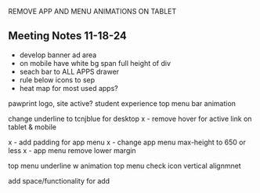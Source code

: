 REMOVE APP AND MENU ANIMATIONS ON TABLET

## Meeting Notes 11-18-24

- develop banner ad area
- on mobile have white bg span full height of div
- seach bar to ALL APPS drawer
- rule below icons to sep
- heat map for most used apps?

pawprint logo, site active? student experience
top menu bar animation

change underline to tcnjblue for desktop
x - remove hover for active link on tablet & mobile

x - add padding for app menu
x - change app menu max-height to 650 or less
x - app menu remove lower margin

top menu underline w animation
top menu check icon vertical alignmnet

add space/functionality for add
